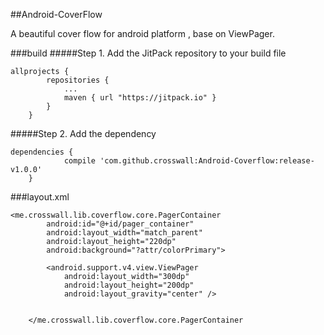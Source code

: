 ##Android-CoverFlow

A beautiful cover flow for android platform , base on ViewPager.

###build
#####Step 1. Add the JitPack repository to your build file
```build
allprojects {
		repositories {
			...
			maven { url "https://jitpack.io" }
		}
	}
```
	
#####Step 2. Add the dependency
```build
dependencies {
	        compile 'com.github.crosswall:Android-Coverflow:release-v1.0.0'
	}
```

###layout.xml
```layout
<me.crosswall.lib.coverflow.core.PagerContainer
        android:id="@+id/pager_container"
        android:layout_width="match_parent"
        android:layout_height="220dp"
        android:background="?attr/colorPrimary">

        <android.support.v4.view.ViewPager
            android:layout_width="300dp"
            android:layout_height="200dp"
            android:layout_gravity="center" />


    </me.crosswall.lib.coverflow.core.PagerContainer	
```



